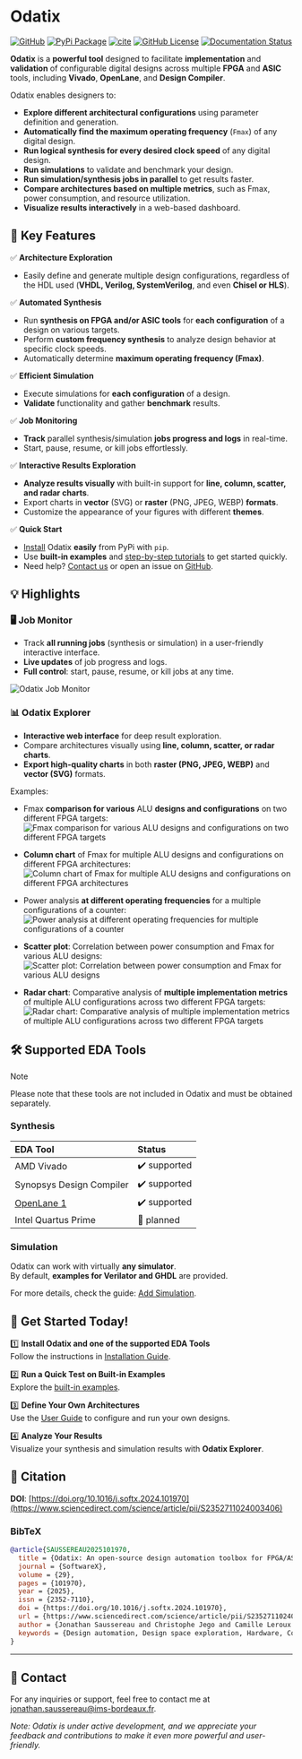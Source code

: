 # Odatix

[![GitHub](https://img.shields.io/badge/GitHub-Odatix-blue.svg?logo=github)](https://github.com/jsaussereau/Odatix)
[![PyPi Package](https://img.shields.io/pypi/v/odatix)](https://pypi.org/project/odatix/)
[![cite](https://img.shields.io/badge/cite-DOI%3A10.1016/j.softx.2024.101970-green)](https://www.sciencedirect.com/science/article/pii/S2352711024003406)
[![GitHub License](https://img.shields.io/github/license/jsaussereau/Odatix)](https://github.com/jsaussereau/Odatix/blob/main/LICENSE)
[![Documentation Status](https://readthedocs.org/projects/odatix/badge/?version=latest)](https://odatix.readthedocs.io)

**Odatix** is a **powerful tool** designed to facilitate **implementation** and **validation** of configurable digital designs across multiple **FPGA** and **ASIC** tools, including **Vivado**, **OpenLane**, and **Design Compiler**.

Odatix enables designers to:

- **Explore different architectural configurations** using parameter definition and generation.
- **Automatically find the maximum operating frequency** (`Fmax`) of any digital design.
- **Run logical synthesis for every desired clock speed** of any digital design.
- **Run simulations** to validate and benchmark your design.
- **Run simulation/synthesis jobs in parallel** to get results faster.
- **Compare architectures based on multiple metrics**, such as Fmax, power consumption, and resource utilization.
- **Visualize results interactively** in a web-based dashboard.

## 🚀 Key Features

✅ **Architecture Exploration**  
   - Easily define and generate multiple design configurations, regardless of the HDL used (**VHDL, Verilog, SystemVerilog**, and even **Chisel or HLS**).

✅ **Automated Synthesis**  
   - Run **synthesis on FPGA and/or ASIC tools** for **each configuration** of a design on various targets.
   - Perform **custom frequency synthesis** to analyze design behavior at specific clock speeds.
   - Automatically determine **maximum operating frequency (Fmax)**.

✅ **Efficient Simulation**  
   - Execute simulations for **each configuration** of a design.
   - **Validate** functionality and gather **benchmark** results.

✅ **Job Monitoring**  
   - **Track** parallel synthesis/simulation **jobs progress and logs** in real-time.
   - Start, pause, resume, or kill jobs effortlessly.

✅ **Interactive Results Exploration**  
   - **Analyze results visually** with built-in support for **line, column, scatter, and radar charts**.
   - Export charts in **vector** (SVG) or **raster** (PNG, JPEG, WEBP) **formats**.
   - Customize the appearance of your figures with different **themes**.

✅ **Quick Start**  
   - [Install](https://odatix.readthedocs.io/en/latest/installation/index.html) Odatix **easily** from PyPi with `pip`.
   - Use **built-in examples** and [step-by-step tutorials](https://odatix.readthedocs.io/en/latest/quick_start/index.html) to get started quickly.
   - Need help? [Contact us](mailto:jonathan.saussereau@ims-bordeaux.fr?Subject=[Odatix]) or open an issue on [GitHub](https://github.com/jsaussereau/Odatix/issues).

## 💡 Highlights

### 🖥️ **Job Monitor**
- Track **all running jobs** (synthesis or simulation) in a user-friendly interactive interface.
- **Live updates** of job progress and logs.
- **Full control**: start, pause, resume, or kill jobs at any time.

![Odatix Job Monitor](./sources/images/odatix/odatix.png)

### 📊 **Odatix Explorer**
- **Interactive web interface** for deep result exploration.
- Compare architectures visually using **line, column, scatter, or radar charts**.
- **Export high-quality charts** in both **raster (PNG, JPEG, WEBP)** and **vector (SVG)** formats.

Examples:
- Fmax **comparison for various** ALU **designs and configurations** on two different FPGA targets:
![Fmax comparison for various ALU designs and configurations on two different FPGA targets](./sources/images/odatix-explorer/odatix-explorer-lines.png)

- **Column chart** of Fmax for multiple ALU designs and configurations on different FPGA architectures:
![Column chart of Fmax for multiple ALU designs and configurations on different FPGA architectures](./sources/images/odatix-explorer/odatix-explorer-columns.png)

- Power analysis **at different operating frequencies** for a multiple configurations of a counter:
![Power analysis at different operating frequencies for multiple configurations of a counter](./sources/images/odatix-explorer/odatix-explorer-columns-freq.png)

- **Scatter plot**: Correlation between power consumption and Fmax for various ALU designs:
![Scatter plot: Correlation between power consumption and Fmax for various ALU designs](./sources/images/odatix-explorer/odatix-explorer-scatter.png)

- **Radar chart**: Comparative analysis of **multiple implementation metrics** of multiple ALU configurations across two different FPGA targets:
![Radar chart: Comparative analysis of multiple implementation metrics of multiple ALU configurations across two different FPGA targets](./sources/images/odatix-explorer/odatix-explorer-radar.png)

## 🛠 Supported EDA Tools

> [!NOTE]
> Please note that these tools are not included in Odatix and must be obtained separately.

### **Synthesis**

| EDA Tool                                                       | Status              |
| :------------------------------------------------------------- | :------------------ |
| AMD Vivado                                                     | ✔️ supported        |
| Synopsys Design Compiler                                       | ✔️ supported        |
| [OpenLane 1](https://github.com/The-OpenROAD-Project/OpenLane) | ✔️ supported        |
| Intel Quartus Prime                                            | 📅 planned          |

### **Simulation**
Odatix can work with virtually **any simulator**.  
By default, **examples for Verilator and GHDL** are provided.

For more details, check the guide: [Add Simulation](https://odatix.readthedocs.io/en/latest/quick_start/add_simulation.html).

## 🏁 Get Started Today!

1️⃣ **Install Odatix and one of the supported EDA Tools**  
   Follow the instructions in [Installation Guide](https://odatix.readthedocs.io/en/latest/installation/index.html).

2️⃣ **Run a Quick Test on Built-in Examples**  
   Explore the [built-in examples](https://odatix.readthedocs.io/en/latest/quick_start/index.html).

3️⃣ **Define Your Own Architectures**  
   Use the [User Guide](https://odatix.readthedocs.io/en/latest/quick_start/index.html) to configure and run your own designs.

4️⃣ **Analyze Your Results**  
   Visualize your synthesis and simulation results with **Odatix Explorer**.

## 📰 Citation

**DOI**: [https://doi.org/10.1016/j.softx.2024.101970](https://www.sciencedirect.com/science/article/pii/S2352711024003406)

### **BibTeX**
```bibtex
@article{SAUSSEREAU2025101970,
  title = {Odatix: An open-source design automation toolbox for FPGA/ASIC implementation},
  journal = {SoftwareX},
  volume = {29},
  pages = {101970},
  year = {2025},
  issn = {2352-7110},
  doi = {https://doi.org/10.1016/j.softx.2024.101970},
  url = {https://www.sciencedirect.com/science/article/pii/S2352711024003406},
  author = {Jonathan Saussereau and Christophe Jego and Camille Leroux and Jean-Baptiste Begueret},
  keywords = {Design automation, Design space exploration, Hardware, Computer-aided design, Design flow, FPGA, ASIC}
}
```
---

## 📧 Contact

For any inquiries or support, feel free to contact me at jonathan.saussereau@ims-bordeaux.fr.

*Note: Odatix is under active development, and we appreciate your feedback and contributions to make it even more powerful and user-friendly.*
